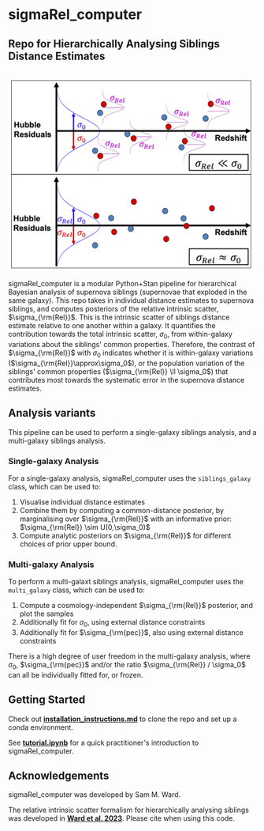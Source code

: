 # sigmaRel_computer
Repo for Hierarchically Analysing Siblings Distance Estimates
---
![Logo](logo/SigmaRelCartoon.png)
---
sigmaRel_computer is a modular Python+Stan pipeline for hierarchical Bayesian analysis of supernova siblings (supernovae that exploded in the same galaxy). This repo takes in individual distance estimates to supernova siblings, and computes posteriors of the relative intrinsic scatter, $\sigma_{\rm{Rel}}$. This is the intrinsic scatter of siblings distance estimate relative to one another within a galaxy. It quantifies the contribution towards the total intrinsic scatter, $\sigma_0$, from within-galaxy variations about the siblings' common properties. Therefore, the contrast of $\sigma_{\rm{Rel}}$ with $\sigma_0$ indicates whether it is within-galaxy variations ($\sigma_{\rm{Rel}}\approx\sigma_0$), or the population variation of the siblings' common properties ($\sigma_{\rm{Rel}} \ll \sigma_0$) that contributes most towards the systematic error in the supernova distance estimates. 

## Analysis variants
This pipeline can be used to perform a single-galaxy siblings analysis, and a multi-galaxy siblings analysis.

### Single-galaxy Analysis
For a single-galaxy analysis, sigmaRel_computer uses the `siblings_galaxy` class, which can be used to:
  1) Visualise individual distance estimates
  2) Combine them by computing a common-distance posterior, by marginalising over $\sigma_{\rm{Rel}}$ with an informative prior: $\sigma_{\rm{Rel}} \sim U(0,\sigma_0)$
  3) Compute analytic posteriors on $\sigma_{\rm{Rel}}$ for different choices of prior upper bound.

### Multi-galaxy Analysis
To perform a multi-galaxt siblings analysis, sigmaRel_computer uses the `multi_galaxy` class, which can be used to:
  1) Compute a cosmology-independent $\sigma_{\rm{Rel}}$ posterior, and plot the samples
  2) Additionally fit for $\sigma_0$, using external distance constraints
  3) Additionally fit for $\sigma_{\rm{pec}}$, also using external distance constraints

There is a high degree of user freedom in the multi-galaxy analysis, where $\sigma_0$, $\sigma_{\rm{pec}}$ and/or the ratio $\sigma_{\rm{Rel}} / \sigma_0$ can all be individually fitted for, or frozen.

## Getting Started

Check out [**installation_instructions.md**](https://github.com/sam-m-ward/sigmaRel_computer/blob/main/installation_instructions.md) to clone the repo and set up a conda environment.

See [**tutorial.ipynb**](https://github.com/sam-m-ward/birdsnack/blob/main/demo_notebook.ipynb) for a quick practitioner's introduction to sigmaRel_computer.

## Acknowledgements

sigmaRel_computer was developed by Sam M. Ward. 

The relative intrinsic scatter formalism for hierarchically analysing siblings was developed in [**Ward et al. 2023**](https://ui.adsabs.harvard.edu/abs/2022arXiv220910558W/abstract). Please cite when using this code.
